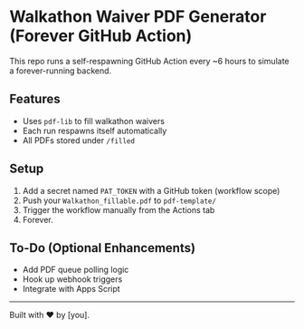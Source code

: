 # Walkathon Waiver PDF Generator (Forever GitHub Action)

This repo runs a self-respawning GitHub Action every ~6 hours to simulate a forever-running backend.

## Features

- Uses `pdf-lib` to fill walkathon waivers
- Each run respawns itself automatically
- All PDFs stored under `/filled`

## Setup

1. Add a secret named `PAT_TOKEN` with a GitHub token (workflow scope)
2. Push your `Walkathon_fillable.pdf` to `pdf-template/`
3. Trigger the workflow manually from the Actions tab
4. Forever.

## To-Do (Optional Enhancements)

- Add PDF queue polling logic
- Hook up webhook triggers
- Integrate with Apps Script

---
Built with ❤️ by [you].
